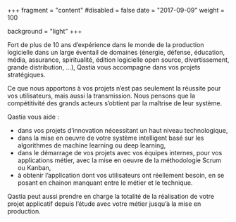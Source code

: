 +++
fragment = "content"
#disabled = false
date = "2017-09-09"
weight = 100

background = "light"
+++


Fort de plus de 10 ans d’expérience dans le monde de la production logicielle dans un large éventail de domaines (énergie, défense, éducation, média, assurance, spiritualité, édition logicielle open source, divertissement, grande distribution, …), Qastia vous accompagne dans vos projets stratégiques.

Ce que nous apportons à vos projets n’est pas seulement la réussite pour vos utilisateurs, mais aussi la transmission. Nous pensons que la compétitivité des grands acteurs s’obtient par la maîtrise de leur système.

Qastia vous aide :

* dans vos projets d’innovation nécessitant un haut niveau technologique,
* dans la mise en oeuvre de votre système intelligent basé sur les algorithmes de machine learning ou deep learning,
* dans le démarrage de vos projets avec vos équipes internes, pour vos applications métier, avec la mise en oeuvre de la méthodologie Scrum ou Kanban,
* à obtenir l’application dont vos utilisateurs ont réellement besoin, en se posant en chainon manquant entre le métier et le technique.

Qastia peut aussi prendre en charge la totalité de la réalisation de votre projet applicatif depuis l’étude avec votre métier jusqu’à la mise en production.

